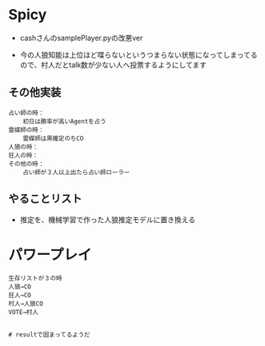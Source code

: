 # Spicy

* cashさんのsamplePlayer.pyの改悪ver

- 今の人狼知能は上位ほど喋らないというつまらない状態になってしまってるので、村人だとtalk数が少ない人へ投票するようにしてます

## その他実装
	占い師の時：
		初日は勝率が高いAgentを占う
	霊媒師の時：
		霊媒師は黒確定のちCO
	人狼の時：
	狂人の時：
	その他の時：
		占い師が３人以上出たら占い師ローラー




## やることリスト
- 推定を、機械学習で作った人狼推定モデルに置き換える


# パワープレイ
	生存リストが３の時
	人狼→CO
	狂人→CO
	村人→人狼CO
	VOTE→村人


	# resultで固まってるようだ
